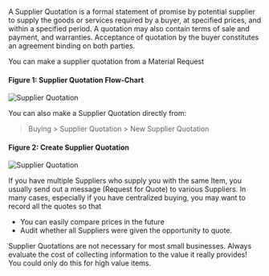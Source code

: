 A Supplier Quotation is a formal statement of promise by potential supplier to
supply the goods or services required by a buyer, at specified prices, and
within a specified period. A quotation may also contain terms of sale and
payment, and warranties. Acceptance of quotation by the buyer constitutes an
agreement binding on both parties.

You can make a supplier quotation from a Material Request

#### Figure 1: Supplier Quotation Flow-Chart

![Supplier Quotation](assets/erpnext_org/images/erpnext/supplier-quotation-f.jpg)

You can also make a Supplier Quotation directly from:

> Buying > Supplier Quotation > New Supplier Quotation

#### Figure 2: Create Supplier Quotation

![Supplier Quotation](assets/erpnext_org/images/erpnext/supplier-quotation.png)

If you have multiple Suppliers who supply you with the same Item, you
usually send out a message (Request for Quote) to various Suppliers. In
many cases, especially if you have centralized buying, you may want to record
all the quotes so that

  * You can easily compare prices in the future 
  * Audit whether all Suppliers were given the opportunity to quote.

Supplier Quotations are not necessary for most small businesses. Always
evaluate the cost of collecting information to the value it really provides!
You could only do this for high value items.

